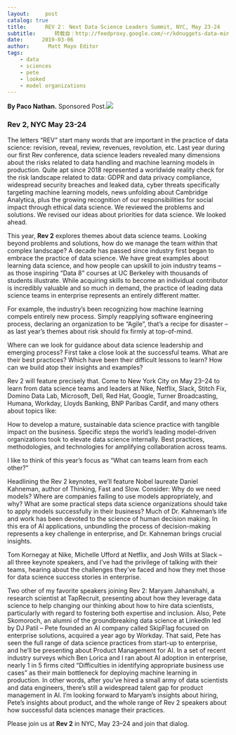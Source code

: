```yaml
---
layout:     post
catalog: true
title:      REV 2： Next Data Science Leaders Summit, NYC, May 23-24
subtitle:      转载自：http://feedproxy.google.com/~r/kdnuggets-data-mining-analytics/~3/KPxOTw4yPic/domino-rev2-data-science-leaders-summit-nyc.html
date:      2019-03-06
author:      Matt Mayo Editor
tags:
    - data
    - sciences
    - pete
    - looked
    - model organizations
---
```


**By Paco Nathan.** Sponsored Post.![](http://feedproxy.google.com/wp-content/uploads/rev-header-0306.jpg)


### Rev 2, NYC May 23-24

The letters “REV” start many words that are important in the practice of data science: revision, reveal, review, revenues, revolution, etc. Last year during our first Rev conference, data science leaders revealed many dimensions about the risks related to data handling and machine learning models in production. Quite apt since 2018 represented a worldwide reality check for the risk landscape related to data: GDPR and data privacy compliance, widespread security breaches and leaked data, cyber threats specifically targeting machine learning models, news unfolding about Cambridge Analytica, plus the growing recognition of our responsibilities for social impact through ethical data science. We reviewed the problems and solutions. We revised our ideas about priorities for data science. We looked ahead.

This year, **Rev 2** explores themes about data science teams. Looking beyond problems and solutions, how do we manage the team within that complex landscape? A decade has passed since industry first began to embrace the practice of data science. We have great examples about learning data science, and how people can upskill to join industry teams – as those inspiring “Data 8” courses at UC Berkeley with thousands of students illustrate. While acquiring skills to become an individual contributor is incredibly valuable and so much in demand, the practice of leading data science teams in enterprise represents an entirely different matter.

For example, the industry’s been recognizing how machine learning compels entirely new process. Simply reapplying software engineering process, declaring an organization to be “Agile”, that’s a recipe for disaster – as last year’s themes about risk should fix firmly at top-of-mind.

Where can we look for guidance about data science leadership and emerging process? First take a close look at the successful teams. What are their best practices? Which have been their difficult lessons to learn? How can we build atop their insights and examples?

Rev 2 will feature precisely that. Come to New York City on May 23–24 to learn from data science teams and leaders at Nike, Netflix, Slack, Stitch Fix, Domino Data Lab, Microsoft, Dell, Red Hat, Google, Turner Broadcasting, Humana, Workday, Lloyds Banking, BNP Paribas Cardif, and many others about topics like:

How to develop a mature, sustainable data science practice with tangible impact on the business.
Specific steps the world’s leading model-driven organizations took to elevate data science internally.
Best practices, methodologies, and technologies for amplifying collaboration across teams.

I like to think of this year’s focus as “What can teams learn from each other?”

Headlining the Rev 2 keynotes, we’ll feature Nobel laureate Daniel Kahneman, author of Thinking, Fast and Slow. Consider: Why do we need models? Where are companies failing to use models appropriately, and why? What are some practical steps data science organizations should take to apply models successfully in their business? Much of Dr. Kahneman’s life and work has been devoted to the science of human decision making. In this era of AI applications, unbundling the process of decision-making represents a key challenge in enterprise, and Dr. Kahneman brings crucial insights.

Tom Kornegay at Nike, Michelle Ufford at Netflix, and Josh Wills at Slack – all three keynote speakers, and I’ve had the privilege of talking with their teams, hearing about the challenges they’ve faced and how they met those for data science success stories in enterprise. 

Two other of my favorite speakers joining Rev 2: Maryam Jahanshahi, a research scientist at TapRecruit, presenting about how they leverage data science to help changing our thinking about how to hire data scientists, particularly with regard to fostering both expertise and inclusion. Also, Pete Skomoroch, an alumni of the groundbreaking data science at LinkedIn led by DJ Patil – Pete founded an AI company called SkipFlag focused on enterprise solutions, acquired a year ago by Workday. That said, Pete has seen the full range of data science practices from start-up to enterprise, and he’ll be presenting about Product Management for AI. In a set of recent industry surveys which Ben Lorica and I ran about AI adoption in enterprise, nearly 1 in 5 firms cited “Difficulties in identifying appropriate business use cases” as their main bottleneck for deploying machine learning in production. In other words, after you’ve hired a small army of data scientists and data engineers, there’s still a widespread talent gap for product management in AI. I’m looking forward to Maryam’s insights about hiring, Pete’s insights about product, and the whole range of Rev 2 speakers about how successful data sciences manage their practices. 

Please join us at **Rev 2** in NYC, May 23–24 and join that dialog.

